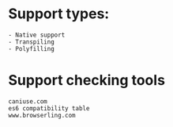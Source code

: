 # Support types:
    - Native support
    - Transpiling
    - Polyfilling
# Support checking tools
    caniuse.com
    es6 compatibility table
    www.browserling.com 